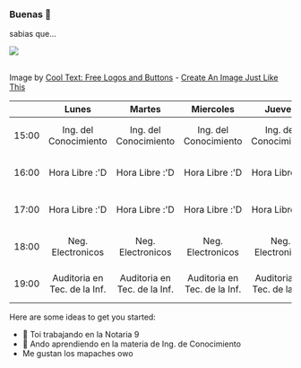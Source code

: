 ### Buenas 👋
 sabias que...

![](https://images.cooltext.com/5643131.png)

<br />Image by <a href="https://cooltext.com">Cool Text: Free Logos and Buttons</a> - <a href="https://cooltext.com/Edit-Logo?LogoID=4293261316">Create An Image Just Like This</a>

|       | Lunes                        | Martes                       | Miercoles                    | Jueves                       | Viernes      |
|:-----:|:----------------------------:|:----------------------------:|:----------------------------:|:----------------------------:|:------------:|
| 15:00 | Ing. del Conocimiento        | Ing. del Conocimiento        | Ing. del Conocimiento        | Ing. del Conocimiento        | No Clases B) |
| 16:00 | Hora Libre :'D               | Hora Libre :'D               | Hora Libre :'D               | Hora Libre :'D               | No Clases B) |
| 17:00 | Hora Libre :'D               | Hora Libre :'D               | Hora Libre :'D               | Hora Libre :'D               | No Clases B) |
| 18:00 | Neg. Electronicos            | Neg. Electronicos            | Neg. Electronicos            | Neg. Electronicos            | No Clases B) |
| 19:00 | Auditoria en Tec. de la Inf. | Auditoria en Tec. de la Inf. | Auditoria en Tec. de la Inf. | Auditoria en Tec. de la Inf. | No Clases B) |


Here are some ideas to get you started:

- 🔭 Toi trabajando en la Notaria 9
- 🌱 Ando aprendiendo en la materia de Ing. de Conocimiento
- Me gustan los mapaches owo

<a href= "https://imgur.com/m7BYtZS">

<!--
**IzaacR01/IzaacR01** is a ✨ _special_ ✨ repository because its `README.md` (this file) appears on your GitHub profile.

-->
